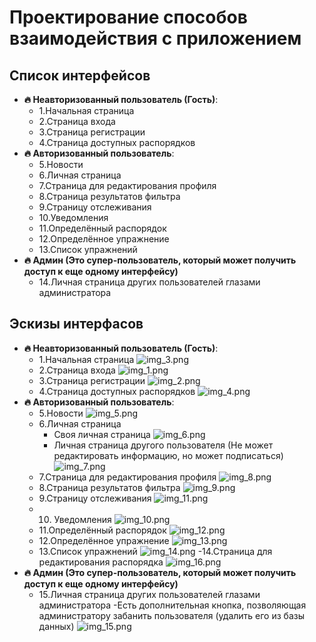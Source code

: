 # Проектирование способов взаимодействия с приложением

## Список интерфейсов 

- **🔥 Неавторизованный пользователь (Гость)**:
    - 1.Начальная страница
    - 2.Страница входа
    - 3.Страница регистрации
    - 4.Страница доступных распорядков
- **🔥 Авторизованный пользователь**:
    - 5.Новости
    - 6.Личная страница
    - 7.Страница для редактирования профиля
    - 8.Страница результатов фильтра
    - 9.Страницу отслеживания
    - 10.Уведомления
    - 11.Определённый распорядок
    - 12.Определённое упражнение
    - 13.Список упражнений
- **🔥 Админ (Это супер-пользователь, который может получить доступ к еще одному интерфейсу)**
    - 14.Личная страница других пользователей глазами администратора

## Эскизы интерфасов

- **🔥 Неавторизованный пользователь (Гость)**:
  - 1.Начальная страница
    ![img_3.png](img_3.png)
  - 2.Страница входа
    ![img_1.png](img_1.png)
  - 3.Страница регистрации
    ![img_2.png](img_2.png)
  - 4.Страница доступных распорядков
    ![img_4.png](img_4.png)
- **🔥 Авторизованный пользователь**:
  - 5.Новости
    ![img_5.png](img_5.png)
  - 6.Личная страница
    - Своя личная страница
    ![img_6.png](img_6.png)
    - Личная страница другого пользователя (Не может редактировать информацию, но может подписаться)
    ![img_7.png](img_7.png)
  - 7.Страница для редактирования профиля
    ![img_8.png](img_8.png)
  - 8.Страница результатов фильтра
    ![img_9.png](img_9.png)
  - 9.Страницу отслеживания
    ![img_11.png](img_11.png)
  - 10. Уведомления
    ![img_10.png](img_10.png)
  - 11.Определённый распорядок
    ![img_12.png](img_12.png)
  - 12.Определённое упражнение
    ![img_13.png](img_13.png)
  - 13.Список упражнений
    ![img_14.png](img_14.png)
  -14.Страница для редактирования распорядка
    ![img_16.png](img_16.png)
- **🔥 Админ (Это супер-пользователь, который может получить доступ к еще одному интерфейсу)**
  - 15.Личная страница других пользователей глазами администратора 
    -Есть дополнительная кнопка, позволяющая администратору забанить пользователя (удалить его из базы данных)
    ![img_15.png](img_15.png) 